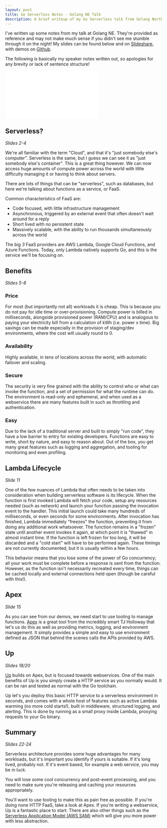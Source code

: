 ```yaml
---
layout: post
title: Go Serverless Notes - Golang NE Talk
description: A brief writeup of my Go Serverless talk from Golang North East in February 2018
---
```


I've written up some notes from my talk at Golang NE. They're provided as reference and may not make much sense if you didn't see me stumble through it on the night! My slides can be found below and on [Slideshare](https://www.slideshare.net/mhemmings/go-serverless-golang-ne-february-2018), with demos on [Github](https://github.com/mhemmings/golangne-feb18).

The following is basically my speaker notes written out, so apologies for any brevity or lack of sentence structure!

<div class="iframe-slideshare-4x3">
    <iframe src="//www.slideshare.net/slideshow/embed_code/key/mhIEvvj2X6tMh6"
        frameborder="0"
        marginwidth="0"
        marginheight="0"
        scrolling="no"
        allowfullscreen>
    </iframe>
</div>

## Serverless?

*Slides 2-4*

We're all familiar with the term "Cloud", and that it's "just somebody else's computer". Serverless is the same, but I guess we can see it as "just somebody else's container". This is a great thing however. We can now access huge amounts of compute power across the world with little difficulty managing it or having to think about servers.

There are lots of things that can be "serverless", such as databases, but here we're talking about functions as a service, or FaaS.

Common characteristics of FaaS are:
- Code focused, with little infrastructure management
- Asynchronous, triggered by an external event that often doesn't wait around for a reply
- Short lived with no persistent state
- Massively scalable, with the ability to run thousands simultaneously across the world

The _big 3_ FaaS providers are AWS Lambda, Google Cloud Functions, and Azure Functions. Today, only Lambda natively supports Go, and this is the service we'll be focusing on.

## Benefits

*Slides 5-8*

### Price

For most (but importantly not all) workloads it is cheap. This is because you do not pay for idle time or over-provisioning. Compute power is billed in milliseconds, alongside provisioned power (RAM/CPU) and is analogous to paying your electricity bill from a calculation of kWh (i.e. power x time). Big savings can be made especially in the provision of staging/dev environments, where the cost will usually round to 0.

### Availability

Highly available, in tens of locations across the world, with automatic failover and scaling.

### Secure

The security is very fine grained with the ability to control who or what can invoke the function, and a set of permission for what the runtime can do. The environment is read-only and ephemeral, and when used as a webservice there are many features built in such as throttling and authentication.

### Easy

Due to the lack of a traditional server and built to simply "run code", they have a low barrier to entry for existing developers. Functions are easy to write, short by nature, and easy to reason about. Out of the box, you get many great features such as logging and aggregation, and tooling for monitoring and even profiling.

## Lambda Lifecycle

*Slide 11*

One of the few nuances of Lambda that often needs to be taken into consideration when building serverless software is its lifecycle. When the function is first invoked Lambda will fetch your code, setup any resources needed (such as network) and launch your function passing the invocation event to the handler. This initial launch could take many hundreds of milliseconds, or even seconds for some environments. After invocation has finished, Lambda immediately "freezes" the function, preventing it from doing any additional work whatsoever. The function remains in a "frozen" state until another event invokes it again, at which point it is "thawed" in almost instant time. If the function is left frozen for too long, it will be discarded and a "cold start" will have to be performed again. These timings are not currently documented, but it is usually within a few hours.

This behavior means that you lose some of the power of Go concurrency; all your work must be complete before a response is sent from the function. However, as the function isn't necessarily recreated every time, things can be cached locally and external connections held open (though be careful with this!).

## Apex

*Slide 15*

As you can see from our demos, we need start to use tooling to manage functions. [Apex](http://apex.run/) is a great tool from the incredibly smart TJ Holloway that let's us do this as well as providing metrics, logging, and environment management. It simply provides a simple and easy to use environment defined as JSON that behind the scenes calls the APIs provided by AWS.

## Up

*Slides 18/20*

[Up](https://up.docs.apex.sh/) builds on Apex, but is focused towards webservices. One of the main benefits of Up is you simply create a HTTP service as you normally would. It can be ran and tested as normal with the Go toolchain.

Up let's you deploy this basic HTTP service to a serverless environment in seconds, and comes with a whole host of features such as active Lambda warming (no more cold starts!), built in middleware, structured logging, and alerting. This is done by running as a small proxy inside Lambda, proxying requests to your Go binary.

## Summary

*Slides 22-24*

Serverless architecture provides some huge advantages for many workloads, but it's important you identify if yours is suitable. If it's long lived, probably not. If it's event based, for example a web service, you may be in luck.

You will lose some cool concurrency and post-event processing, and you need to make sure you're releasing and caching your resources appropriately.

You'll want to use tooling to make this as pain free as possible. If you're doing none HTTP FaaS, take a look at Apex. If you're writing a webservice, Up is a fantastic place to start. There are also other things such as the [Serverless Application Model (AWS SAM)](https://docs.aws.amazon.com/lambda/latest/dg/serverless_app.html) which will give you more power with less abstraction.

